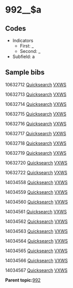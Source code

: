 # 992\_\_$a

## Codes

-   Indicators
    -   First: \_
    -   Second: \_
-   Subfield: a

## Sample bibs

10632712 [Quicksearch](https://search.library.yale.edu/catalog/10632712) [VXWS](http://prodorbis.library.yale.edu:7014/vxws/GetHoldingsService?bibId=10632712)

10632713 [Quicksearch](https://search.library.yale.edu/catalog/10632713) [VXWS](http://prodorbis.library.yale.edu:7014/vxws/GetHoldingsService?bibId=10632713)

10632714 [Quicksearch](https://search.library.yale.edu/catalog/10632714) [VXWS](http://prodorbis.library.yale.edu:7014/vxws/GetHoldingsService?bibId=10632714)

10632715 [Quicksearch](https://search.library.yale.edu/catalog/10632715) [VXWS](http://prodorbis.library.yale.edu:7014/vxws/GetHoldingsService?bibId=10632715)

10632716 [Quicksearch](https://search.library.yale.edu/catalog/10632716) [VXWS](http://prodorbis.library.yale.edu:7014/vxws/GetHoldingsService?bibId=10632716)

10632717 [Quicksearch](https://search.library.yale.edu/catalog/10632717) [VXWS](http://prodorbis.library.yale.edu:7014/vxws/GetHoldingsService?bibId=10632717)

10632718 [Quicksearch](https://search.library.yale.edu/catalog/10632718) [VXWS](http://prodorbis.library.yale.edu:7014/vxws/GetHoldingsService?bibId=10632718)

10632719 [Quicksearch](https://search.library.yale.edu/catalog/10632719) [VXWS](http://prodorbis.library.yale.edu:7014/vxws/GetHoldingsService?bibId=10632719)

10632720 [Quicksearch](https://search.library.yale.edu/catalog/10632720) [VXWS](http://prodorbis.library.yale.edu:7014/vxws/GetHoldingsService?bibId=10632720)

10632722 [Quicksearch](https://search.library.yale.edu/catalog/10632722) [VXWS](http://prodorbis.library.yale.edu:7014/vxws/GetHoldingsService?bibId=10632722)

14034558 [Quicksearch](https://search.library.yale.edu/catalog/14034558) [VXWS](http://prodorbis.library.yale.edu:7014/vxws/GetHoldingsService?bibId=14034558)

14034559 [Quicksearch](https://search.library.yale.edu/catalog/14034559) [VXWS](http://prodorbis.library.yale.edu:7014/vxws/GetHoldingsService?bibId=14034559)

14034560 [Quicksearch](https://search.library.yale.edu/catalog/14034560) [VXWS](http://prodorbis.library.yale.edu:7014/vxws/GetHoldingsService?bibId=14034560)

14034561 [Quicksearch](https://search.library.yale.edu/catalog/14034561) [VXWS](http://prodorbis.library.yale.edu:7014/vxws/GetHoldingsService?bibId=14034561)

14034562 [Quicksearch](https://search.library.yale.edu/catalog/14034562) [VXWS](http://prodorbis.library.yale.edu:7014/vxws/GetHoldingsService?bibId=14034562)

14034563 [Quicksearch](https://search.library.yale.edu/catalog/14034563) [VXWS](http://prodorbis.library.yale.edu:7014/vxws/GetHoldingsService?bibId=14034563)

14034564 [Quicksearch](https://search.library.yale.edu/catalog/14034564) [VXWS](http://prodorbis.library.yale.edu:7014/vxws/GetHoldingsService?bibId=14034564)

14034565 [Quicksearch](https://search.library.yale.edu/catalog/14034565) [VXWS](http://prodorbis.library.yale.edu:7014/vxws/GetHoldingsService?bibId=14034565)

14034566 [Quicksearch](https://search.library.yale.edu/catalog/14034566) [VXWS](http://prodorbis.library.yale.edu:7014/vxws/GetHoldingsService?bibId=14034566)

14034567 [Quicksearch](https://search.library.yale.edu/catalog/14034567) [VXWS](http://prodorbis.library.yale.edu:7014/vxws/GetHoldingsService?bibId=14034567)

**Parent topic:**[992](../../tags/992/992.md)

